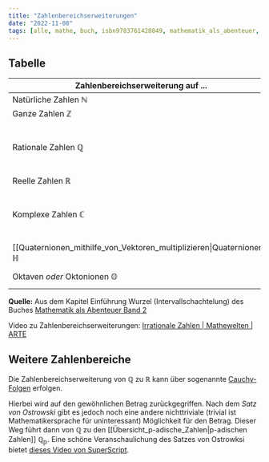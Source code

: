 ```yaml
---
title: "Zahlenbereichserweiterungen"
date: "2022-11-08"
tags: [alle, mathe, buch, isbn9783761428849, mathematik_als_abenteuer, zahlenbereichserweiterung, natürliche_zahlen, ganze_zahlen, irrationale_zahlen, rationale_zahlen, reelle_zahlen, komplexe_zahlen, eigenschaften, körper, körpererweiterung, p-adische_zahlen, p-adic_numbers, p-adisch, p-adic]
---
```


## Tabelle 

| Zahlenbereichserweiterung auf ...                                                | Was geht verloren?                                                                                                                               |
| -------------------------------------------------------------------------------- | ------------------------------------------------------------------------------------------------------------------------------------------------ |
| Natürliche Zahlen $\mathbb{N}$                                                   |                                                                                                                                                  |
| Ganze Zahlen $\mathbb{Z}$                                                        | Der Anfang geht verloren.                                                                                                                        |
| Rationale Zahlen $\mathbb{Q}$                                                    | [[Naive_fraction_sum_proof\|Die Nachfolgereigenschaft geht verloren.]] Man kann nicht mehr sinnvoll von der vorigen bzw. nächsten Zahl sprechen. |
| Reelle Zahlen $\mathbb{R}$                                                       | Die Abzählbarkeit geht verloren.                                                                                                                 |
| Komplexe Zahlen $\mathbb{C}$                                                     | [[Ordnung_der_komplexen_Zahlen\|Die Anordnung geht verloren.]] Man kann nicht mehr sinnvoll von einer kleineren bzw. größeren Zahl sprechen.     |
| [[Quaternionen_mithilfe_von_Vektoren_multiplizieren\|Quaternionen]] $\mathbb{H}$ | Die Kommutativität geht verloren. Es gilt also nicht mehr $a \cdot b = b \cdot a$.                                                               |
| Oktaven *oder* Oktonionen $\mathbb{O}$                                           | Die Assoziativität geht verloren. Es gilt also nicht mehr $a \cdot (b \cdot c) = (a \cdot b) \cdot c$.                                           |

**Quelle:** Aus dem Kapitel Einführung Wurzel (Intervallschachtelung) des Buches [Mathematik als Abenteuer Band 2](https://www.friedrich-verlag.de/shop/mathematik-als-abenteuer-31004)

Video zu Zahlenbereichserweiterungen: [Irrationale Zahlen | Mathewelten | ARTE](https://youtube.com/watch?v=P24tmohytXs)

## Weitere Zahlenbereiche

Die Zahlenbereichserweiterung von $\mathbb{Q}$ zu $\mathbb{R}$ kann über sogenannte [Cauchy-Folgen](https://de.wikipedia.org/wiki/Cauchy-Folge) erfolgen.

Hierbei wird auf den gewöhnlichen Betrag zurückgegriffen. Nach dem *Satz von Ostrowski* gibt es jedoch noch eine andere nichttriviale (trivial ist Mathematikersprache für uninteressant) Möglichkeit für den Betrag. Dieser Weg führt dann von $\mathbb{Q}$ zu den [[Übersicht_p-adische_Zahlen|p-adischen Zahlen]] $\mathbb{Q_{p}}$. 
Eine schöne Veranschaulichung des Satzes von Ostrowksi bietet [dieses Video von SuperScript](https://youtube.com/watch?v=aSxvz0NUXfc).
